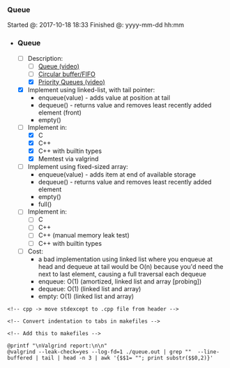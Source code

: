 ### Queue

Started @: 2017-10-18 18:33
Finished @: yyyy-mm-dd hh:mm

- ### Queue
    - [ ] Description:
        - [ ] [Queue (video)](https://www.coursera.org/learn/data-structures/lecture/EShpq/queue)
        - [ ] [Circular buffer/FIFO](https://en.wikipedia.org/wiki/Circular_buffer)
        - [x] [Priority Queues (video)](https://www.youtube.com/watch?v=wptevk0bshY)
    - [x] Implement using linked-list, with tail pointer:
        - enqueue(value) - adds value at position at tail
        - dequeue() - returns value and removes least recently added element (front)
        - empty()
    - [ ] Implement in:
        - [x] C
        - [x] C++
        - [x] C++ with builtin types
        - [x] Memtest via valgrind
    - [ ] Implement using fixed-sized array:
        - enqueue(value) - adds item at end of available storage
        - dequeue() - returns value and removes least recently added element
        - empty()
        - full()
    - [ ] Implement in:
        - [ ] C
        - [ ] C++
        - [ ] C++ (manual memory leak test)
        - [ ] C++ with builtin types
    - [ ] Cost:
        - a bad implementation using linked list where you enqueue at head and dequeue at tail would be O(n)
            because you'd need the next to last element, causing a full traversal each dequeue
        - enqueue: O(1) (amortized, linked list and array [probing])
        - dequeue: O(1) (linked list and array)
        - empty: O(1) (linked list and array)

<!-- append this to template -->
<!-- - [ ] Implement in:
    - [ ] C
    - [ ] C++
    - [ ] C++ with builtin types -->

<!-- template -->
    <!-- cpp -> move stdexcept to .cpp file from header -->

<!-- template -->
    <!-- Convert indentation to tabs in makefiles -->

<!-- template -->
    <!-- Add this to makefiles -->
```
@printf "\nValgrind report:\n\n"
@valgrind --leak-check=yes --log-fd=1 ./queue.out | grep ""  --line-buffered | tail | head -n 3 | awk '{$$1= ""; print substr($$0,2)}'
```